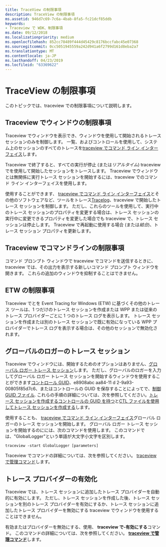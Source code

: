 ```yaml
---
title: TraceView の制限事項
description: TraceView の制限事項
ms.assetid: 946d7c69-7c6a-4bab-8fa5-fc21dcf85ddb
keywords:
- Traceview で WDK、制限事項
ms.date: 09/12/2018
ms.localizationpriority: medium
ms.openlocfilehash: 852cc78489f444d45429c8176bccfabc45e07368
ms.sourcegitcommit: 0cc5051945559a242d941a6f2799d161d8eba2a7
ms.translationtype: MT
ms.contentlocale: ja-JP
ms.lasthandoff: 04/23/2019
ms.locfileid: "63369622"
---
```

# <a name="traceview-limitations"></a>TraceView の制限事項


このトピックでは、traceview での制限事項について説明します。

## <a name="traceview-window-limitations"></a>Traceview でウィンドウの制限事項

Traceview でウィンドウを表示でき、ウィンドウを使用して開始されるトレース セッションのみを制御します。 一覧、およびコントロールを使用して、システム上のセッションのすべてのトレースを[traceview でコマンド ライン インターフェイス](traceview-command-line-interface.md)します。

Traceview で終了すると、すべての実行が停止 (または*リアルタイム*) traceview でを使用して開始したセッションをトレースします。 Traceview でウィンドウとは無関係に実行トレース セッションを開始するには、traceview でのコマンド ライン インターフェイスを使用します。

使用することができます、 [traceview でコマンド ライン インターフェイス](traceview-command-line-interface.md)とその他のソフトウェアなど、ツールをトレース[Tracelog](tracelog.md)、traceview で開始したトレース セッションを制御します。 ただし、これらのツールを使用して、実行中のトレース セッションのプロパティを変更する場合は、トレース セッションの実行中に変更できるプロパティを変更した場合でも traceview で、トレース セッションは停止します。 Traceview で再起動に使用する場合 (または*結合*)、トレース セッション プロパティを更新します。

## <a name="traceview-command-line-limitations"></a>Traceview でコマンドラインの制限事項

コマンド プロンプト ウィンドウで traceview でコマンドを送信するときに、traceview では、その出力を表示する新しいコマンド プロンプト ウィンドウを開きます。 これらの追加のウィンドウを抑制することはできません。

## <a name="etw-limitations"></a>ETW の制限事項

Traceview でとを Event Tracing for Windows (ETW) に基づくその他のトレース ツールは、1 つだけのトレース セッションを作成または WPP または従来のトレース プロバイダーごとに 1 つのトレース ログを表示します。 トレース セッションを作成または別のトレース セッションで既に有効になっている WPP プロバイダーでトレース ログを表示する場合は、その他のセッションで無効化されます。

## <a name="global-logger-trace-sessions"></a>グローバルのロガーのトレース セッション

Traceview でウィンドウには、開始するためのオプションはありません、[グローバル ロガー トレース セッション](global-logger-trace-session.md)します。 ただし、グローバルのロガーを入力してグローバル ロガー トレース セッションを開始するウィンドウを使用することができます[コントロール GUID](control-guid.md)、e8908abc aa84-11 d 2-9a93-00805f85d7c6、またはコントロールの GUID を保存することによってで、[制御 GUID ファイル](control-guid-file.md). これらの手順の詳細については、次を参照してください。[トレース セッションを作成するコントロールの GUID を持つ](creating-a-trace-session-with-a-control-guid.md)と[CTL ファイルを使用してトレース セッションを作成する](creating-a-trace-session-with-a-ctl-file.md)します。

使用することも、 [traceview でコマンド ライン インターフェイス](traceview-command-line-interface.md)グローバル ロガーのトレース セッションを開始します。 グローバル ロガー トレース セッションを開始するのにには、次のコマンドを使用します。 このコマンドでは、"GlobalLogger"という単語が大文字小文字を区別します。

```dos
traceview -start GlobalLogger [parameters]
```

Traceview でコマンドの詳細については、次を参照してください。 [traceview で管理コマンド](traceview-control-commands.md)します。

## <a name="enabling-trace-providers"></a>トレース プロバイダーの有効化

Traceview では、トレース セッションに追加したトレース プロバイダーを自動的に有効にします。 ただし、トレース セッションを作成した後、トレース セッションを別のトレース プロバイダーを有効にするか、トレース セッションに追加したトレース プロバイダーを無効にする traceview でウィンドウを使用することはできません。

有効またはプロバイダーを無効にする、使用、 **traceview で-有効にする**コマンド。 このコマンドの詳細については、次を参照してください。 [ **traceview で管理コマンド**](traceview-control-commands.md)します。
